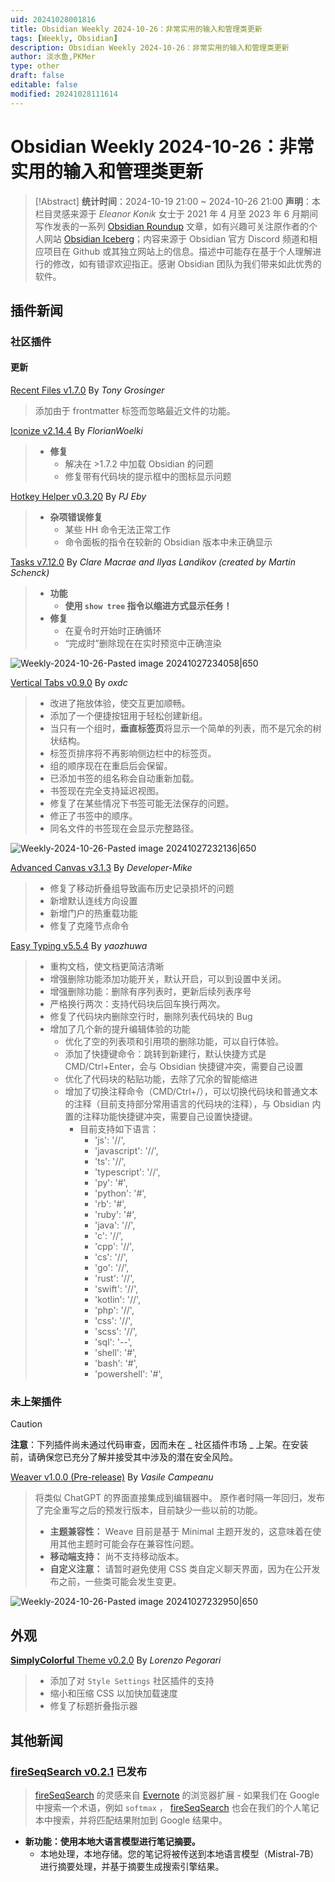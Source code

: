 ```yaml
---
uid: 20241028001816
title: Obsidian Weekly 2024-10-26：非常实用的输入和管理类更新
tags: [Weekly, Obsidian]
description: Obsidian Weekly 2024-10-26：非常实用的输入和管理类更新
author: 淡水鱼,PKMer
type: other
draft: false
editable: false
modified: 20241028111614
---
```


# Obsidian Weekly 2024-10-26：非常实用的输入和管理类更新

> [!Abstract]
> **统计时间**：2024-10-19 21:00 ~ 2024-10-26 21:00
> **声明**：本栏目灵感来源于 _Eleanor Konik_ 女士于 2021 年 4 月至 2023 年 6 月期间写作发表的一系列 [Obsidian Roundup](https://www.eleanorkonik.com/tag/roundup/) 文章，如有兴趣可关注原作者的个人网站 [Obsidian Iceberg](https://www.eleanorkonik.com/)；内容来源于 Obsidian 官方 Discord 频道和相应项目在 Github 或其独立网站上的信息。描述中可能存在基于个人理解进行的修改，如有错谬欢迎指正。感谢 Obsidian 团队为我们带来如此优秀的软件。

## 插件新闻

### 社区插件

#### 更新

[Recent Files v1.7.0](https://github.com/tgrosinger/recent-files-obsidian/releases/tag/1.7.0) By _Tony Grosinger_

> 添加由于 frontmatter 标签而忽略最近文件的功能。

[Iconize v2.14.4](https://github.com/FlorianWoelki/obsidian-iconize/releases/tag/2.14.4) By _FlorianWoelki_

> - **修复**
> 	- 解决在 >1.7.2 中加载 Obsidian 的问题
> 	- 修复带有代码块的提示框中的图标显示问题

[Hotkey Helper v0.3.20](https://github.com/pjeby/hotkey-helper/releases/tag/0.3.20) By _PJ Eby_

> - **杂项错误修复**
> 	- 某些 HH 命令无法正常工作
> 	- 命令面板的指令在较新的 Obsidian 版本中未正确显示

[Tasks v7.12.0](https://github.com/obsidian-tasks-group/obsidian-tasks/releases/tag/7.12.0) By _Clare Macrae and Ilyas Landikov (created by Martin Schenck)_

> - **功能**
> 	- **使用 `show tree` 指令以缩进方式显示任务！**
> - **修复**
> 	- 在夏令时开始时正确循环
> 	- “完成时”删除现在在实时预览中正确渲染

![Weekly-2024-10-26-Pasted image 20241027234058|650](https://cdn.pkmer.cn/images/Weekly-2024-10-26-Pasted%20image%2020241027234058.png!pkmer)

[Vertical Tabs v0.9.0](https://github.com/oxdc/obsidian-vertical-tabs/releases/tag/0.9.0) By _oxdc_

> - 改进了拖放体验，使交互更加顺畅。
> - 添加了一个便捷按钮用于轻松创建新组。
> - 当只有一个组时，**垂直标签页**将显示一个简单的列表，而不是冗余的树状结构。
> - 标签页排序将不再影响侧边栏中的标签页。
> - 组的顺序现在在重启后会保留。
> - 已添加书签的组名称会自动重新加载。
> - 书签现在完全支持延迟视图。
> - 修复了在某些情况下书签可能无法保存的问题。
> - 修正了书签中的顺序。
> - 同名文件的书签现在会显示完整路径。

![Weekly-2024-10-26-Pasted image 20241027232136|650](https://cdn.pkmer.cn/images/Weekly-2024-10-26-Pasted%20image%2020241027232136.png!pkmer)

[Advanced Canvas v3.1.3](https://github.com/Developer-Mike/obsidian-advanced-canvas/releases/tag/3.1.3) By _Developer-Mike_

> - 修复了移动折叠组导致画布历史记录损坏的问题
> - 新增默认连线方向设置
> - 新增门户的热重载功能
> - 修复了克隆节点命令

[Easy Typing v5.5.4](https://github.com/Yaozhuwa/easy-typing-obsidian/releases/tag/5.5.4) By _yaozhuwa_

> - 重构文档，使文档更简洁清晰
> - 增强删除功能添加功能开关，默认开启，可以到设置中关闭。
> - 增强删除功能：删除有序列表时，更新后续列表序号
> - 严格换行两次：支持代码块后回车换行两次。
> - 修复了代码块内删除空行时，删除列表代码块的 Bug
> - 增加了几个新的提升编辑体验的功能
>     - 优化了空的列表项和引用项的删除功能，可以自行体验。
>     - 添加了快捷键命令：跳转到新建行，默认快捷方式是 CMD/Ctrl+Enter，会与 Obsidian 快捷键冲突，需要自己设置
>     - 优化了代码块的粘贴功能，去除了冗余的智能缩进
>     - 增加了切换注释命令（CMD/Ctrl+/），可以切换代码块和普通文本的注释（目前支持部分常用语言的代码块的注释），与 Obsidian 内置的注释功能快捷键冲突，需要自己设置快捷键。
>         - 目前支持如下语言：
>             - 'js': '//',
>             - 'javascript': '//',
>             - 'ts': '//',
>             - 'typescript': '//',
>             - 'py': '#',
>             - 'python': '#',
>             - 'rb': '#',
>             - 'ruby': '#',
>             - 'java': '//',
>             - 'c': '//',
>             - 'cpp': '//',
>             - 'cs': '//',
>             - 'go': '//',
>             - 'rust': '//',
>             - 'swift': '//',
>             - 'kotlin': '//',
>             - 'php': '//',
>             - 'css': '//',
>             - 'scss': '//',
>             - 'sql': '--',
>             - 'shell': '#',
>             - 'bash': '#',
>             - 'powershell': '#',

### 未上架插件

> [!Caution]
> **注意**：下列插件尚未通过代码审查，因而未在 _ 社区插件市场 _ 上架。在安装前，请确保您已充分了解并接受其中涉及的潜在安全风险。

[Weaver v1.0.0 (Pre-release)](https://github.com/vasilecampeanu/obsidian-weaver/releases/tag/1.0.0) By _Vasile Campeanu_

> 将类似 ChatGPT 的界面直接集成到编辑器中。
> 原作者时隔一年回归，发布了完全重写之后的预发行版本，目前缺少一些以前的功能。
> - **主题兼容性：** Weave 目前是基于 Minimal 主题开发的，这意味着在使用其他主题时可能会存在兼容性问题。
> - **移动端支持：** 尚不支持移动版本。
> - **自定义注意：** 请暂时避免使用 CSS 类自定义聊天界面，因为在公开发布之前，一些类可能会发生变更。

![Weekly-2024-10-26-Pasted image 20241027232950|650](https://cdn.pkmer.cn/images/Weekly-2024-10-26-Pasted%20image%2020241027232950.png!pkmer)

## 外观

[**SimplyColorful** Theme v0.2.0](https://github.com/LorenzoPegorari/SimplyColorful/releases/tag/v0.2.0) By _Lorenzo Pegorari_

> - 添加了对 `Style Settings` 社区插件的支持
> - 缩小和压缩 CSS 以加快加载速度
> - 修复了标题折叠指示器

## 其他新闻

### [fireSeqSearch v0.2.1](https://github.com/Endle/fireSeqSearch/releases/tag/0.2.1) 已发布

> [fireSeqSearch](https://github.com/Endle/fireSeqSearch) 的灵感来自 [Evernote](https://evernote.com/) 的浏览器扩展 - 如果我们在 Google 中搜索一个术语，例如 `softmax` ， [fireSeqSearch](https://github.com/Endle/fireSeqSearch) 也会在我们的个人笔记本中搜索，并将匹配结果附加到 Google 结果中。

- **新功能：使用本地大语言模型进行笔记摘要。**
	- 本地处理，本地存储。您的笔记将被传送到本地语言模型（Mistral-7B）进行摘要处理，并基于摘要生成搜索引擎结果。
